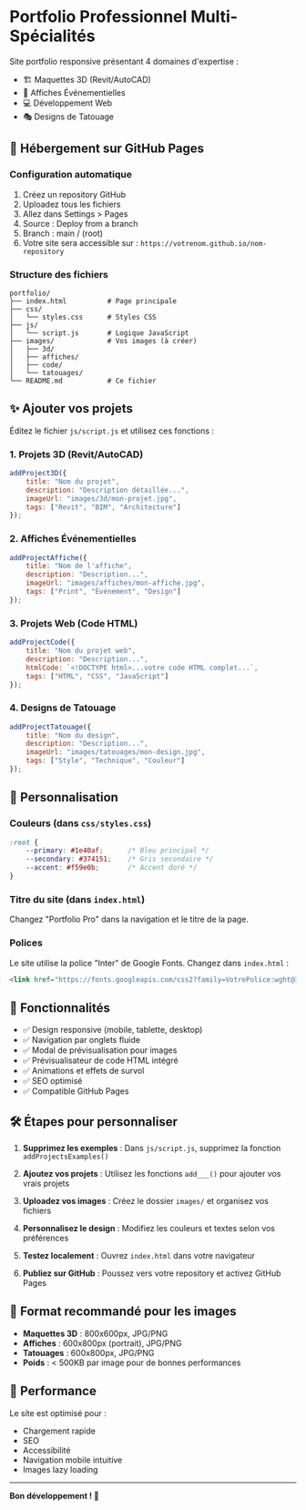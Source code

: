 # Portfolio Professionnel Multi-Spécialités

Site portfolio responsive présentant 4 domaines d'expertise :
- 🏗️ Maquettes 3D (Revit/AutoCAD)
- 🎨 Affiches Événementielles
- 💻 Développement Web
- 🎭 Designs de Tatouage

## 🚀 Hébergement sur GitHub Pages

### Configuration automatique
1. Créez un repository GitHub
2. Uploadez tous les fichiers
3. Allez dans Settings > Pages
4. Source : Deploy from a branch
5. Branch : main / (root)
6. Votre site sera accessible sur : `https://votrenom.github.io/nom-repository`

### Structure des fichiers
```
portfolio/
├── index.html          # Page principale
├── css/
│   └── styles.css      # Styles CSS
├── js/
│   └── script.js       # Logique JavaScript
├── images/             # Vos images (à créer)
│   ├── 3d/
│   ├── affiches/
│   ├── code/
│   └── tatouages/
└── README.md           # Ce fichier
```

## ✨ Ajouter vos projets

Éditez le fichier `js/script.js` et utilisez ces fonctions :

### 1. Projets 3D (Revit/AutoCAD)
```javascript
addProject3D({
    title: "Nom du projet",
    description: "Description détaillée...",
    imageUrl: "images/3d/mon-projet.jpg",
    tags: ["Revit", "BIM", "Architecture"]
});
```

### 2. Affiches Événementielles
```javascript
addProjectAffiche({
    title: "Nom de l'affiche",
    description: "Description...",
    imageUrl: "images/affiches/mon-affiche.jpg",
    tags: ["Print", "Événement", "Design"]
});
```

### 3. Projets Web (Code HTML)
```javascript
addProjectCode({
    title: "Nom du projet web",
    description: "Description...",
    htmlCode: `<!DOCTYPE html>...votre code HTML complet...`,
    tags: ["HTML", "CSS", "JavaScript"]
});
```

### 4. Designs de Tatouage
```javascript
addProjectTatouage({
    title: "Nom du design",
    description: "Description...",
    imageUrl: "images/tatouages/mon-design.jpg",
    tags: ["Style", "Technique", "Couleur"]
});
```

## 🎨 Personnalisation

### Couleurs (dans `css/styles.css`)
```css
:root {
    --primary: #1e40af;      /* Bleu principal */
    --secondary: #374151;    /* Gris secondaire */
    --accent: #f59e0b;       /* Accent doré */
}
```

### Titre du site (dans `index.html`)
Changez "Portfolio Pro" dans la navigation et le titre de la page.

### Polices
Le site utilise la police "Inter" de Google Fonts. Changez dans `index.html` :
```html
<link href="https://fonts.googleapis.com/css2?family=VotrePolice:wght@300;400;500;600;700&display=swap" rel="stylesheet">
```

## 📱 Fonctionnalités

- ✅ Design responsive (mobile, tablette, desktop)
- ✅ Navigation par onglets fluide
- ✅ Modal de prévisualisation pour images
- ✅ Prévisualisateur de code HTML intégré
- ✅ Animations et effets de survol
- ✅ SEO optimisé
- ✅ Compatible GitHub Pages

## 🛠️ Étapes pour personnaliser

1. **Supprimez les exemples** : Dans `js/script.js`, supprimez la fonction `addProjectsExamples()`

2. **Ajoutez vos projets** : Utilisez les fonctions `add___()` pour ajouter vos vrais projets

3. **Uploadez vos images** : Créez le dossier `images/` et organisez vos fichiers

4. **Personnalisez le design** : Modifiez les couleurs et textes selon vos préférences

5. **Testez localement** : Ouvrez `index.html` dans votre navigateur

6. **Publiez sur GitHub** : Poussez vers votre repository et activez GitHub Pages

## 📸 Format recommandé pour les images

- **Maquettes 3D** : 800x600px, JPG/PNG
- **Affiches** : 600x800px (portrait), JPG/PNG  
- **Tatouages** : 600x800px, JPG/PNG
- **Poids** : < 500KB par image pour de bonnes performances

## 🚀 Performance

Le site est optimisé pour :
- Chargement rapide
- SEO
- Accessibilité
- Navigation mobile intuitive
- Images lazy loading

---

**Bon développement ! 🎯**
